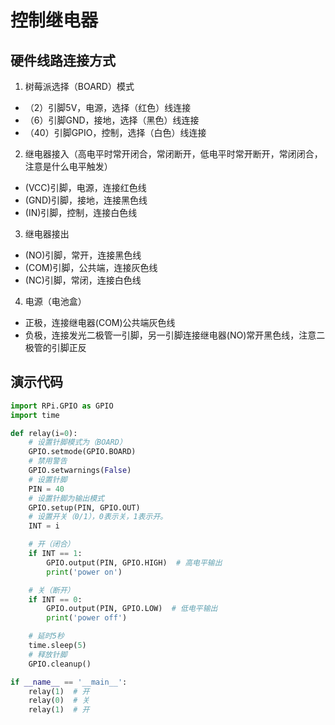 控制继电器
===

硬件线路连接方式
---

1.  树莓派选择（BOARD）模式
*  （2）引脚5V，电源，选择（红色）线连接
*  （6）引脚GND，接地，选择（黑色）线连接
*  （40）引脚GPIO，控制，选择（白色）线连接
2.  继电器接入（高电平时常开闭合，常闭断开，低电平时常开断开，常闭闭合，注意是什么电平触发）
*   (VCC)引脚，电源，连接红色线
*   (GND)引脚，接地，连接黑色线
*   (IN)引脚，控制，连接白色线
3.  继电器接出
*   (NO)引脚，常开，连接黑色线
*   (COM)引脚，公共端，连接灰色线
*   (NC)引脚，常闭，连接白色线
4.  电源（电池盒）
*   正极，连接继电器(COM)公共端灰色线
*   负极，连接发光二极管一引脚，另一引脚连接继电器(NO)常开黑色线，注意二极管的引脚正反

演示代码
---

```python
import RPi.GPIO as GPIO
import time

def relay(i=0):
    # 设置针脚模式为（BOARD）
    GPIO.setmode(GPIO.BOARD)
    # 禁用警告
    GPIO.setwarnings(False)
    # 设置针脚
    PIN = 40
    # 设置针脚为输出模式
    GPIO.setup(PIN, GPIO.OUT)
    # 设置开关（0/1），0表示关，1表示开。
    INT = i

    # 开（闭合）
    if INT == 1:
        GPIO.output(PIN, GPIO.HIGH)  # 高电平输出
        print('power on')

    # 关（断开）
    if INT == 0:
        GPIO.output(PIN, GPIO.LOW)  # 低电平输出
        print('power off')

    # 延时5秒
    time.sleep(5)
    # 释放针脚
    GPIO.cleanup()

if __name__ == '__main__':
    relay(1)  # 开
    relay(0)  # 关
    relay(1)  # 开
```